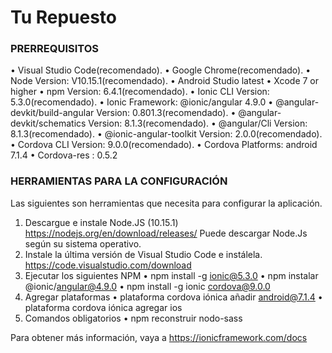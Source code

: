 # Tu Repuesto

### PRERREQUISITOS

•	Visual Studio Code(recomendado).
•	Google Chrome(recomendado).
•	Node Version: V10.15.1(recomendado).
•	Android Studio latest
•	Xcode 7 or higher
•	npm Version: 6.4.1(recomendado).
•	Ionic CLI Version: 5.3.0(recomendado).
•	Ionic Framework: @ionic/angular 4.9.0
•	@angular-devkit/build-angular Version: 0.801.3(recomendado).
•	@angular-devkit/schematics Version: 8.1.3(recomendado).
•	@angular/Cli Version: 8.1.3(recomendado).
•	@ionic-angular-toolkit Version: 2.0.0(recomendado).
•	Cordova CLI Version: 9.0.0(recomendado).
•	Cordova Platforms: android 7.1.4
•	Cordova-res : 0.5.2

### HERRAMIENTAS PARA LA CONFIGURACIÓN

Las siguientes son herramientas que necesita para configurar la aplicación.
1. Descargue e instale Node.JS (10.15.1)
https://nodejs.org/en/download/releases/
Puede descargar Node.Js según su sistema operativo.
2. Instale la última versión de Visual Studio Code e instálela.
https://code.visualstudio.com/download
4. Ejecutar los siguientes NPM
• npm install -g ionic@5.3.0
• npm instalar @ionic/angular@4.9.0
• npm install -g ionic cordova@9.0.0
5. Agregar plataformas
• plataforma cordova iónica añadir android@7.1.4
• plataforma cordova iónica agregar ios
6. Comandos obligatorios
• npm reconstruir nodo-sass
  
  
Para obtener más información, vaya a https://ionicframework.com/docs

